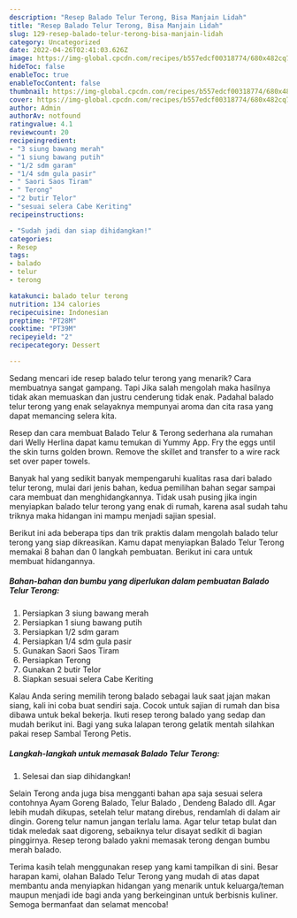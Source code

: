```yaml
---
description: "Resep Balado Telur Terong, Bisa Manjain Lidah"
title: "Resep Balado Telur Terong, Bisa Manjain Lidah"
slug: 129-resep-balado-telur-terong-bisa-manjain-lidah
category: Uncategorized
date: 2022-04-26T02:41:03.626Z
image: https://img-global.cpcdn.com/recipes/b557edcf00318774/680x482cq70/balado-telur-terong-foto-resep-utama.jpg
hideToc: false
enableToc: true
enableTocContent: false
thumbnail: https://img-global.cpcdn.com/recipes/b557edcf00318774/680x482cq70/balado-telur-terong-foto-resep-utama.jpg
cover: https://img-global.cpcdn.com/recipes/b557edcf00318774/680x482cq70/balado-telur-terong-foto-resep-utama.jpg
author: Admin
authorAv: notfound
ratingvalue: 4.1
reviewcount: 20
recipeingredient:
- "3 siung bawang merah"
- "1 siung bawang putih"
- "1/2 sdm garam"
- "1/4 sdm gula pasir"
- " Saori Saos Tiram"
- " Terong"
- "2 butir Telor"
- "sesuai selera Cabe Keriting"
recipeinstructions:

- "Sudah jadi dan siap dihidangkan!"
categories:
- Resep
tags:
- balado
- telur
- terong

katakunci: balado telur terong 
nutrition: 134 calories
recipecuisine: Indonesian
preptime: "PT28M"
cooktime: "PT39M"
recipeyield: "2"
recipecategory: Dessert

---
```



Sedang mencari ide resep balado telur terong yang menarik? Cara membuatnya sangat gampang. Tapi Jika salah mengolah maka hasilnya tidak akan memuaskan dan justru cenderung tidak enak. Padahal balado telur terong yang enak selayaknya mempunyai aroma dan cita rasa yang dapat memancing selera kita.


Resep dan cara membuat Balado Telur &amp; Terong sederhana ala rumahan dari Welly Herlina dapat kamu temukan di Yummy App. Fry the eggs until the skin turns golden brown. Remove the skillet and transfer to a wire rack set over paper towels.

Banyak hal yang sedikit banyak mempengaruhi kualitas rasa dari balado telur terong, mulai dari jenis bahan, kedua pemilihan bahan segar sampai cara membuat dan menghidangkannya. Tidak usah pusing jika ingin menyiapkan balado telur terong yang enak di rumah, karena asal sudah tahu triknya maka hidangan ini mampu menjadi sajian spesial.


Berikut ini ada beberapa tips dan trik praktis dalam mengolah balado telur terong yang siap dikreasikan. Kamu dapat menyiapkan Balado Telur Terong memakai 8 bahan dan 0 langkah pembuatan. Berikut ini cara untuk membuat hidangannya.

<!--inarticleads1-->

##### Bahan-bahan dan bumbu yang diperlukan dalam pembuatan Balado Telur Terong:

1. Persiapkan 3 siung bawang merah
1. Persiapkan 1 siung bawang putih
1. Persiapkan 1/2 sdm garam
1. Persiapkan 1/4 sdm gula pasir
1. Gunakan  Saori Saos Tiram
1. Persiapkan  Terong
1. Gunakan 2 butir Telor
1. Siapkan sesuai selera Cabe Keriting


Kalau Anda sering memilih terong balado sebagai lauk saat jajan makan siang, kali ini coba buat sendiri saja. Cocok untuk sajian di rumah dan bisa dibawa untuk bekal bekerja. Ikuti resep terong balado yang sedap dan mudah berikut ini. Bagi yang suka lalapan terong gelatik mentah silahkan pakai resep Sambal Terong Petis. 

<!--inarticleads2-->

##### Langkah-langkah untuk memasak Balado Telur Terong:


1. Selesai dan siap dihidangkan!

Selain Terong anda juga bisa mengganti bahan apa saja sesuai selera contohnya Ayam Goreng Balado, Telur Balado , Dendeng Balado dll. Agar lebih mudah dikupas, setelah telur matang direbus, rendamlah di dalam air dingin. Goreng telur namun jangan terlalu lama. Agar telur tetap bulat dan tidak meledak saat digoreng, sebaiknya telur disayat sedikit di bagian pinggirnya. Resep terong balado yakni memasak terong dengan bumbu merah balado. 

Terima kasih telah menggunakan resep yang kami tampilkan di sini. Besar harapan kami, olahan Balado Telur Terong yang mudah di atas dapat membantu anda menyiapkan hidangan yang menarik untuk keluarga/teman maupun menjadi ide bagi anda yang berkeinginan untuk berbisnis kuliner. Semoga bermanfaat dan selamat mencoba!
